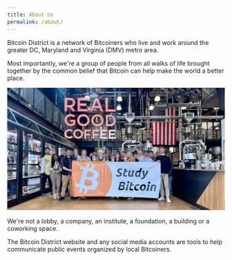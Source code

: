 ```yaml
---
title: About Us
permalink: /about/
---
```


Bitcoin District is a network of Bitcoiners who live and work around the greater DC, Maryland and Virginia (DMV) metro area.​

Most importantly, we're a group of people from all walks of life brought together by the common belief that Bitcoin can help make the world a better place.

![Group Photo](/assets/img/photos/coffeetour.jpg)

We're not a lobby, a company, an institute, a foundation, a building or a coworking space​.

The Bitcoin District website and any social media accounts are tools to help communicate public events organized by local Bitcoiners.